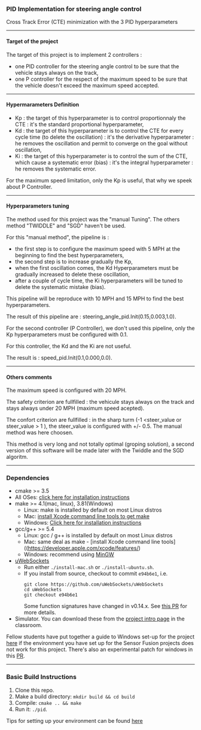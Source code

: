 ### PID Implementation for steering angle control 
Cross Track Error (CTE) minimization with the 3 PID hyperparameters 

--------
#### Target of the project
The target of this project is to implement 2 controllers :
- one PID controller for the steering angle control to be sure that the vehicle stays always on the track,
- one P controller for the respect of the maximum speed to be sure that the vehicle doesn't exceed the maximum speed accepted.

--------
#### Hypermarameters Definition
- Kp : the target of this hyperparameter is to control proportionnaly the CTE : it's the standard proportional hyperparameter,
- Kd : the target of this hyperparameter is to control the CTE  for every cycle time (to delete the oscillation) : it's the derivative hyperparameter : he removes the oscillation and permit to converge on the goal without oscillation,
- Ki : the target of this hyperparameter is to control the sum of the CTE, which cause a systematic error (bias) : it's the integral hyperparameter : he removes the systematic error.

For the maximum speed limitation, only the Kp is useful, that why we speek about P Controller.

---------
#### Hyperparameters tuning
The method used for this project was the "manual Tuning".
The others method "TWIDDLE" and "SGD" haven't be used.

For this "manual method", the pipeline is :
- the first step is to configure the maximum speed with 5 MPH at the beginning to find the best hyperparameters,
- the second step is to increase gradually the Kp,
- when the first oscillation comes, the Kd Hyperparameters must be gradually increased to delete these oscillation,
- after a couple of cycle time, the Ki hyperparameters will be tuned to delete the systematic mistake (bias).

This pipeline will be reproduce with 10 MPH and 15 MPH to find the best hyperparameters.

The result of this pipeline are : steering_angle_pid.Init(0.15,0.003,1.0).

For the second controller (P Controller), we don't used this pipeline, only the Kp hyperparameters must be configured with 0.1.

For this controller, the Kd and the Ki are not useful.

The result is : speed_pid.Init(0.1,0.000,0.0).

-----------
#### Others comments
The maximum speed is configured with 20 MPH.

The safety criterion are fullfilled : the vehicule stays always on the track and stays always under 20 MPH (maximum speed acepted).

The confort criterion are fullfilled : in the sharp turm (-1 <steer_value or steer_value > 1 ), the steer_value is configured with +/- 0.5.
The manual method was here choosen.

This method is very long and not totally  optimal (groping solution), a second version of this software will be made later with the Twiddle and the SGD algoritm.

-----------
### Dependencies

* cmake >= 3.5
 * All OSes: [click here for installation instructions](https://cmake.org/install/)
* make >= 4.1(mac, linux), 3.81(Windows)
  * Linux: make is installed by default on most Linux distros
  * Mac: [install Xcode command line tools to get make](https://developer.apple.com/xcode/features/)
  * Windows: [Click here for installation instructions](http://gnuwin32.sourceforge.net/packages/make.htm)
* gcc/g++ >= 5.4
  * Linux: gcc / g++ is installed by default on most Linux distros
  * Mac: same deal as make - [install Xcode command line tools]((https://developer.apple.com/xcode/features/)
  * Windows: recommend using [MinGW](http://www.mingw.org/)
* [uWebSockets](https://github.com/uWebSockets/uWebSockets)
  * Run either `./install-mac.sh` or `./install-ubuntu.sh`.
  * If you install from source, checkout to commit `e94b6e1`, i.e.
    ```
    git clone https://github.com/uWebSockets/uWebSockets 
    cd uWebSockets
    git checkout e94b6e1
    ```
    Some function signatures have changed in v0.14.x. See [this PR](https://github.com/udacity/CarND-MPC-Project/pull/3) for more details.
* Simulator. You can download these from the [project intro page](https://github.com/udacity/self-driving-car-sim/releases) in the classroom.

Fellow students have put together a guide to Windows set-up for the project [here](https://s3-us-west-1.amazonaws.com/udacity-selfdrivingcar/files/Kidnapped_Vehicle_Windows_Setup.pdf) if the environment you have set up for the Sensor Fusion projects does not work for this project. There's also an experimental patch for windows in this [PR](https://github.com/udacity/CarND-PID-Control-Project/pull/3).

--------------
### Basic Build Instructions

1. Clone this repo.
2. Make a build directory: `mkdir build && cd build`
3. Compile: `cmake .. && make`
4. Run it: `./pid`. 

Tips for setting up your environment can be found [here](https://classroom.udacity.com/nanodegrees/nd013/parts/40f38239-66b6-46ec-ae68-03afd8a601c8/modules/0949fca6-b379-42af-a919-ee50aa304e6a/lessons/f758c44c-5e40-4e01-93b5-1a82aa4e044f/concepts/23d376c7-0195-4276-bdf0-e02f1f3c665d)

